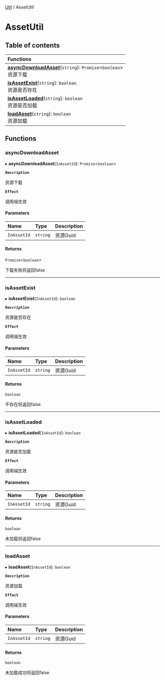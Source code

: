 [Util](Util.Util.md) / AssetUtil

# AssetUtil <Badge type="tip" text="Namespace" />

## Table of contents

| Functions |
| :-----|
| **[asyncDownloadAsset](Util.Util.AssetUtil.md#asyncdownloadasset)**(`string`): `Promise`<`boolean`\> <br> 资源下载|
| **[isAssetExist](Util.Util.AssetUtil.md#isassetexist)**(`string`): `boolean` <br> 资源是否存在|
| **[isAssetLoaded](Util.Util.AssetUtil.md#isassetloaded)**(`string`): `boolean` <br> 资源是否加载|
| **[loadAsset](Util.Util.AssetUtil.md#loadasset)**(`string`): `boolean` <br> 资源加载|

## Functions

### asyncDownloadAsset

▸ **asyncDownloadAsset**(`InAssetId`): `Promise`<`boolean`\>

**`Description`**

资源下载

**`Effect`**

调用端生效

#### Parameters

| Name | Type | Description |
| :------ | :------ | :------ |
| `InAssetId` | `string` | 资源Guid |

#### Returns

`Promise`<`boolean`\>

下载失败将返回false

___

### isAssetExist

▸ **isAssetExist**(`InAssetId`): `boolean`

**`Description`**

资源是否存在

**`Effect`**

调用端生效

#### Parameters

| Name | Type | Description |
| :------ | :------ | :------ |
| `InAssetId` | `string` | 资源Guid |

#### Returns

`boolean`

不存在将返回false

___

### isAssetLoaded

▸ **isAssetLoaded**(`InAssetId`): `boolean`

**`Description`**

资源是否加载

**`Effect`**

调用端生效

#### Parameters

| Name | Type | Description |
| :------ | :------ | :------ |
| `InAssetId` | `string` | 资源Guid |

#### Returns

`boolean`

未加载将返回false

___

### loadAsset

▸ **loadAsset**(`InAssetId`): `boolean`

**`Description`**

资源加载

**`Effect`**

调用端生效

#### Parameters

| Name | Type | Description |
| :------ | :------ | :------ |
| `InAssetId` | `string` | 资源Guid |

#### Returns

`boolean`

未加载成功将返回false
